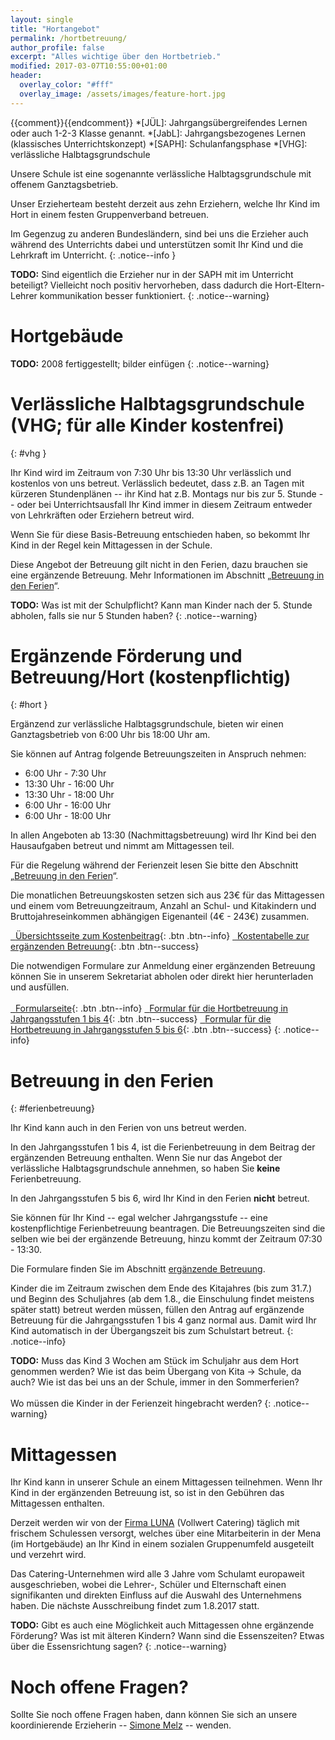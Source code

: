 ```yaml
---
layout: single
title: "Hortangebot"
permalink: /hortbetreuung/
author_profile: false
excerpt: "Alles wichtige über den Hortbetrieb."
modified: 2017-03-07T10:55:00+01:00
header:
  overlay_color: "#fff"
  overlay_image: /assets/images/feature-hort.jpg
---
```


{{comment}}<!-- Abkürzungen von Begriffen -->{{endcomment}}
*[JÜL]:     Jahrgangsübergreifendes Lernen oder auch 1-2-3 Klasse genannt.
*[JabL]:    Jahrgangsbezogenes Lernen (klassisches Unterrichtskonzept)
*[SAPH]:    Schulanfangsphase
*[VHG]:     verlässliche Halbtagsgrundschule

Unsere Schule ist eine sogenannte verlässliche Halbtagsgrundschule mit offenem
Ganztagsbetrieb.

Unser Erzieherteam besteht derzeit aus zehn Erziehern, welche Ihr Kind im Hort
in einem festen Gruppenverband betreuen.

Im Gegenzug zu anderen Bundesländern, sind bei uns die Erzieher auch während des
Unterrichts dabei und unterstützen somit Ihr Kind und die Lehrkraft im
Unterricht.
{: .notice--info }

**TODO:**
Sind eigentlich die Erzieher nur in der SAPH mit im Unterricht beteiligt?
Vielleicht noch positiv hervorheben, dass dadurch die Hort-Eltern-Lehrer
kommunikation besser funktioniert.
{: .notice--warning}

# Hortgebäude

**TODO:**
2008 fertiggestellt; bilder einfügen
{: .notice--warning}


# Verlässliche Halbtagsgrundschule (VHG; für alle Kinder kostenfrei)
{: #vhg }

Ihr Kind wird im Zeitraum von 7:30 Uhr bis 13:30 Uhr verlässlich und kostenlos
von uns betreut. Verlässlich bedeutet, dass z.B. an Tagen mit kürzeren
Stundenplänen -- ihr Kind hat z.B. Montags nur bis zur 5. Stunde -- oder bei
Unterrichtsausfall Ihr Kind immer in diesem Zeitraum entweder von Lehrkräften
oder Erziehern betreut wird.

Wenn Sie für diese Basis-Betreuung entschieden haben, so bekommt Ihr Kind in der
Regel kein Mittagessen in der Schule.

Diese Angebot der Betreuung gilt nicht in den Ferien, dazu brauchen sie eine
ergänzende Betreuung. Mehr Informationen im Abschnitt „[Betreuung in den
Ferien](/hortbetreuung#ferienbetreuung)“.

**TODO:**
Was ist mit der Schulpflicht? Kann man Kinder nach der 5. Stunde abholen, falls
sie nur 5 Stunden haben?
{: .notice--warning}

# Ergänzende Förderung und Betreuung/Hort (kostenpflichtig)
{: #hort }

Ergänzend zur verlässliche Halbtagsgrundschule, bieten wir einen Ganztagsbetrieb
von 6:00 Uhr bis 18:00 Uhr am.

Sie können auf Antrag folgende Betreuungszeiten in Anspruch nehmen:

* 6:00 Uhr - 7:30 Uhr
* 13:30 Uhr - 16:00 Uhr
* 13:30 Uhr - 18:00 Uhr
* 6:00 Uhr - 16:00 Uhr
* 6:00 Uhr - 18:00 Uhr

In allen Angeboten ab 13:30 (Nachmittagsbetreuung) wird Ihr Kind bei den
Hausaufgaben betreut und nimmt am Mittagessen teil.

Für die Regelung während der Ferienzeit lesen Sie bitte den Abschnitt
„[Betreuung in den Ferien](/hortbetreuung#ferienbetreuung)“.

Die monatlichen Betreuungskosten setzen sich aus 23€ für das Mittagessen und
einem vom Betreuungzeitraum, Anzahl an Schul- und Kitakindern und
Bruttojahreseinkommen abhängigen Eigenanteil (4€ - 243€) zusammen.

[<i class="fa fa-external-link">&nbsp;&nbsp;</i>Übersichtsseite zum Kostenbeitrag](https://www.berlin.de/sen/jugend/familie-und-kinder/kindertagesbetreuung/kostenbeteiligung/){: .btn .btn--info}
[<i class="fa fa-download">&nbsp;&nbsp;</i>Kostentabelle zur ergänzenden Betreuung](https://www.berlin.de/sen/jugend/familie-und-kinder/kindertagesbetreuung/kostenbeteiligung/anlagen_2_2a_betreuungsanteil.pdf){: .btn .btn--success}

Die notwendigen Formulare zur Anmeldung einer ergänzenden Betreuung können Sie
in unserem Sekretariat abholen oder direkt hier herunterladen und ausfüllen.<br/><br/>
[<i class="fa fa-external-link">&nbsp;&nbsp;</i>Formularseite](https://www.berlin.de/sen/bjf/service/formulare/#hort){: .btn .btn--info}
[<i class="fa fa-download">&nbsp;&nbsp;</i>Formular für die Hortbetreuung in Jahrgangsstufen 1 bis 4](https://www.berlin.de/sen/bjf/service/formulare/antrag_auf_erganzende_forderung_und_betreuung_jahrgangsstufen_1_bis_4.pdf){: .btn .btn--success}
[<i class="fa fa-download">&nbsp;&nbsp;</i>Formular für die Hortbetreuung in Jahrgangsstufen 5 bis 6](https://www.berlin.de/sen/bjf/service/formulare/antrag_auf_erganzende_forderung_und_betreuung_jahrgangsstufen_5_bis_6.pdf){: .btn .btn--success}
{: .notice--info}

# Betreuung in den Ferien
{: #ferienbetreuung}

Ihr Kind kann auch in den Ferien von uns betreut werden.

In den Jahrgangsstufen 1 bis 4, ist die Ferienbetreuung in dem Beitrag der
ergänzenden Betreuung enthalten. Wenn Sie nur das Angebot der verlässliche
Halbtagsgrundschule annehmen, so haben Sie **keine** Ferienbetreuung.

In den Jahrgangsstufen 5 bis 6, wird Ihr Kind in den Ferien **nicht** betreut.

Sie können für Ihr Kind -- egal welcher Jahrgangsstufe -- eine kostenpflichtige
Ferienbetreuung beantragen. Die Betreuungszeiten sind die selben wie bei der
ergänzende Betreuung, hinzu kommt der Zeitraum 07:30 - 13:30.

Die Formulare finden Sie im Abschnitt [ergänzende
Betreuung](/hortbetreuung/#hort).

Kinder die im Zeitraum zwischen dem Ende des Kitajahres (bis zum 31.7.) und
Beginn des Schuljahres (ab dem 1.8., die Einschulung findet meistens später
statt) betreut werden müssen, füllen den Antrag auf ergänzende Betreuung für die
Jahrgangsstufen 1 bis 4 ganz normal aus. Damit wird Ihr Kind automatisch in der
Übergangszeit bis zum Schulstart betreut.
{: .notice--info}

**TODO:**
Muss das Kind 3 Wochen am Stück im Schuljahr aus dem Hort genommen werden? Wie
ist das beim Übergang von Kita -> Schule, da auch? Wie ist das bei uns an der
Schule, immer in den Sommerferien?<br><br>
Wo müssen die Kinder in der Ferienzeit hingebracht werden?
{: .notice--warning}

# Mittagessen

Ihr Kind kann in unserer Schule an einem Mittagessen teilnehmen. Wenn Ihr Kind
in der ergänzenden Betreuung ist, so ist in den Gebühren das Mittagessen
enthalten.

Derzeit werden wir von der [Firma LUNA](http://www.luna.de/) (Vollwert Catering)
täglich mit frischem Schulessen versorgt, welches über eine Mitarbeiterin in der
Mena (im Hortgebäude) an Ihr Kind in einem sozialen Gruppenumfeld ausgeteilt und
verzehrt wird.

Das Catering-Unternehmen wird alle 3 Jahre vom Schulamt europaweit
ausgeschrieben, wobei die Lehrer-, Schüler und Elternschaft einen signifikanten
und direkten Einfluss auf die Auswahl des Unternehmens haben. Die nächste
Ausschreibung findet zum 1.8.2017 statt.

**TODO:**
Gibt es auch eine Möglichkeit auch Mittagessen ohne ergänzende Förderung?
Was ist mit älteren Kindern? Wann sind die Essenszeiten?
Etwas über die Essensrichtung sagen?
{: .notice--warning}

# Noch offene Fragen?

Sollte Sie noch offene Fragen haben, dann können Sie sich an unsere
koordinierende Erzieherin -- [Simone
Melz](/kontakt#koordinierende_erzieherin) -- wenden.
